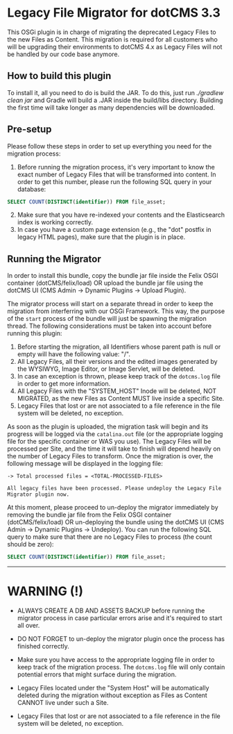 # Legacy File Migrator for dotCMS 3.3

This OSGi plugin is in charge of migrating the deprecated Legacy Files to the new Files as Content. This migration is required for all customers who will be upgrading their environments to dotCMS 4.x as Legacy Files will not be handled by our code base anymore.



## How to build this plugin

To install it, all you need to do is build the JAR. To do this, just run
*./gradlew clean jar* and Gradle will build a .JAR inside the build/libs directory. Building the first time will take longer as many dependencies will be downloaded.


## Pre-setup

Please follow these steps in order to set up everything you need for the migration process:

1. Before running the migration process, it's very important to know the exact number of Legacy Files that will be transformed into content. In order to get this number, please run the following SQL query in your database:
```sql
SELECT COUNT(DISTINCT(identifier)) FROM file_asset;
```
2. Make sure that you have re-indexed your contents and the Elasticsearch index is working correctly.
3. In case you have a custom page extension (e.g., the "dot" postfix in legacy HTML pages), make sure that the plugin is in place.


## Running the Migrator

In order to install this bundle, copy the bundle jar file inside the Felix OSGI container (dotCMS/felix/load) OR upload the bundle jar file using the dotCMS UI (CMS Admin -> Dynamic Plugins -> Upload Plugin).

The migrator process will start on a separate thread in order to keep the migration from interferring with our OSGi Framework. This way, the purpose of the ``start`` process of the bundle will just be spawning the migration thread. The following considerations must be taken into account before running this plugin:
1. Before starting the migration, all Identifiers whose parent path is null or empty will have the following value: "/".
2. All Legacy Files, all their versions and the edited images generated by the WYSIWYG, Image Editor, or Image Servlet, will be deleted.
3. In case an exception is thrown, please keep track of the ``dotcms.log`` file in order to get more information.
4. All Legacy Files with the "SYSTEM_HOST" Inode will be deleted, NOT MIGRATED, as the new Files as Content MUST live inside a specific Site.
5. Legacy Files that lost or are not associated to a file reference in the file system will be deleted, no exception.

As soon as the plugin is uploaded, the migration task will begin and its progress will be logged via the ``catalina.out`` file (or the appropriate logging file for the specific container or WAS you use). The Legacy Files will be processed per Site, and the time it will take to finish will depend heavily on the number of Legacy Files to transform. Once the migration is over, the following message will be displayed in the logging file:
```
-> Total processed files = <TOTAL-PROCESSED-FILES>
 
All legacy files have been processed. Please undeploy the Legacy File Migrator plugin now.
```
At this moment, please proceed to un-deploy the migrator immediately by removing the bundle jar file from the Felix OSGI container (dotCMS/felix/load) OR un-deploying the bundle using the dotCMS UI (CMS Admin -> Dynamic Plugins -> Undeploy). You can run the following SQL query to make sure that there are no Legacy Files to process (the count should be zero):
```sql
SELECT COUNT(DISTINCT(identifier)) FROM file_asset;
```



________________________________________________________________________________________

# WARNING (!)

* ALWAYS CREATE A DB AND ASSETS BACKUP before running the migrator process in case particular errors arise and it's required to start all over.

* DO NOT FORGET to un-deploy the migrator plugin once the process has finished correctly.

* Make sure you have access to the appropriate logging file in order to keep track of the migration process. The ``dotcms.log`` file will only contain potential errors that might surface during the migration.

* Legacy Files located under the "System Host" will be automatically deleted during the migration without exception as Files as Content CANNOT live under such a Site.

* Legacy Files that lost or are not associated to a file reference in the file system will be deleted, no exception.
